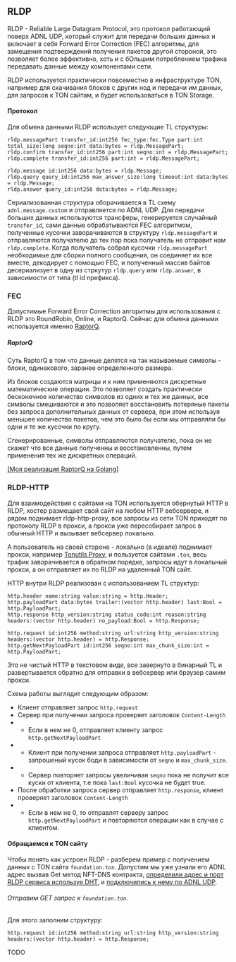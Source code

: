 ## RLDP

RLDP - Reliable Large Datagram Protocol, это протокол работающий поверх ADNL UDP, который служит для передачи больших данных и 
включает в себя Forward Error Correction (FEC) алгоритмы, для замещения подтверждений получения пакетов другой стороной, 
это позволяет более эффективно, хоть и с бОльшим потреблением трафика передавать данные между компонентами сети. 

RLDP используется практически повсеместно в инфраструктуре TON, например для скачивания блоков с других нод и передачи им данных,
для запросов к TON сайтам, и будет использоваться в TON Storage.

#### Протокол

Для обмена данными RLDP использует следующие TL структуры:
```
rldp.messagePart transfer_id:int256 fec_type:fec.Type part:int total_size:long seqno:int data:bytes = rldp.MessagePart;
rldp.confirm transfer_id:int256 part:int seqno:int = rldp.MessagePart;
rldp.complete transfer_id:int256 part:int = rldp.MessagePart;

rldp.message id:int256 data:bytes = rldp.Message;
rldp.query query_id:int256 max_answer_size:long timeout:int data:bytes = rldp.Message;
rldp.answer query_id:int256 data:bytes = rldp.Message;
```
Сериализованная структура оборачивается в TL схему `adnl.message.custom` и отправляется по ADNL UDP. Для передачи больших данных используются трансферы, генерируется случайный `transfer_id`, сами данные обрабатываются FEC алгоритмом, полученные кусочки заворачиваются в структуру `rldp.messagePart` и отправляются получателю до тех пор пока получатель не отправит нам `rldp.complete`. Когда получатель собрал кусочки `rldp.messagePart` необходимые для сборки полного сообщения, он соединяет их все вместе, декодирует с помощью FEC, и полученный массив байтов десериализует в одну из стркутур `rldp.query` или `rldp.answer`, в зависимости от типа (tl id префикса).

### FEC

Допустимые Forward Error Correction алгоритмы для использования с RLDP это RoundRobin, Online, и RaptorQ. 
Сейчас для обмена данными используется именно [RaptorQ](https://www.qualcomm.com/media/documents/files/raptorq-technical-overview.pdf).

##### RaptorQ
Суть RaptorQ в том что данные делятся на так называемые символы - блоки, одинакового, заранее определенного размера. 

Из блоков создаются матрицы и к ним применяются дискретные математические операции. Это позволяет создать практически бесконечное количество символов 
из одних и тех же данных, все символы смешиваются и это позволяет восстановить потеряные пакеты без запроса дополнительных данных от сервера, 
при этом используя меньшее количество пакетов, чем это было бы если мы отправляли бы одни и те же кусочки по кругу.

Сгенерированные, символы отправляются получателю, пока он не скажет что все данные полученны и восстановленны, путем применения тех же дискретных операций.

[[Моя реализация RaptorQ на Golang]](https://github.com/xssnick/tonutils-go/tree/udp-rldp-2/adnl/rldp/raptorq)

### RLDP-HTTP

Для взаимодействия с сайтами на TON используется обернутый HTTP в RLDP, хостер размещает свой сайт на любом HTTP вебсервере, и рядом поднимает rldp-http-proxy, все запросы из сети TON приходят по протоколу RLDP в прокси, а прокси уже пересобирает запрос в обычный HTTP и вызывает вебсервер локально. 

А пользователь на своей стороне - локально (в идеале) поднимает прокси, например [Tonutils Proxy](https://github.com/xssnick/TonUtils-Proxy), и пользуется сайтами `.ton`, весь трафик заворачивается в обратном порядке, запросы идут в локальный прокси, а он отправляет их по RLDP на удаленный TON сайт.

HTTP внутри RLDP реализован с использованием TL структур:
```
http.header name:string value:string = http.Header;
http.payloadPart data:bytes trailer:(vector http.header) last:Bool = http.PayloadPart;
http.response http_version:string status_code:int reason:string headers:(vector http.header) no_payload:Bool = http.Response;

http.request id:int256 method:string url:string http_version:string headers:(vector http.header) = http.Response;
http.getNextPayloadPart id:int256 seqno:int max_chunk_size:int = http.PayloadPart;
```
Это не чистый HTTP в текстовом виде, все завернуто в бинарный TL и развертывается обратно для отправки в вебсервер или браузер самим прокси.

Схема работы выглядит следующим образом:
* Клиент отправляет запрос `http.request`
* Сервер при получении запроса проверяет заголовок `Content-Length`
* * Если в нем не 0, отправляет клиенту запрос `http.getNextPayloadPart`
* * Клиент при получении запроса отправляет `http.payloadPart` - запрошеный кусок боди в зависимости от `seqno` и `max_chunk_size`.
* * Сервер повторяет запросы увеличивая `seqno` пока не получит все куски от клиента, т.е пока `last:Bool` кусочка не будет true.
* После обработки запроса сервер отправляет `http.response`, клиент проверяет заголовок `Content-Length`
* * Если в нем не 0, то отправлят серверу запрос `http.getNextPayloadPart` и повторяются операции как в случае с клиентом.

#### Обращаемся к TON сайту

Чтобы понять как устроен RLDP - разберем пример с получением данных с TON сайта `foundation.ton`. Допустим мы уже узнали его ADNL адрес вызвав Get метод  NFT-DNS контракта, [определили адрес и порт RLDP сервиса используя DHT](https://github.com/xssnick/ton-deep-doc/blob/master/DHT.md), и [подключились к нему по ADNL UDP](https://github.com/xssnick/ton-deep-doc/blob/master/ADNL-UDP-Internal.md).

###### Отправим GET запрос к `foundation.ton`.
Для этого заполним структуру:
```
http.request id:int256 method:string url:string http_version:string headers:(vector http.header) = http.Response;
```

TODO





